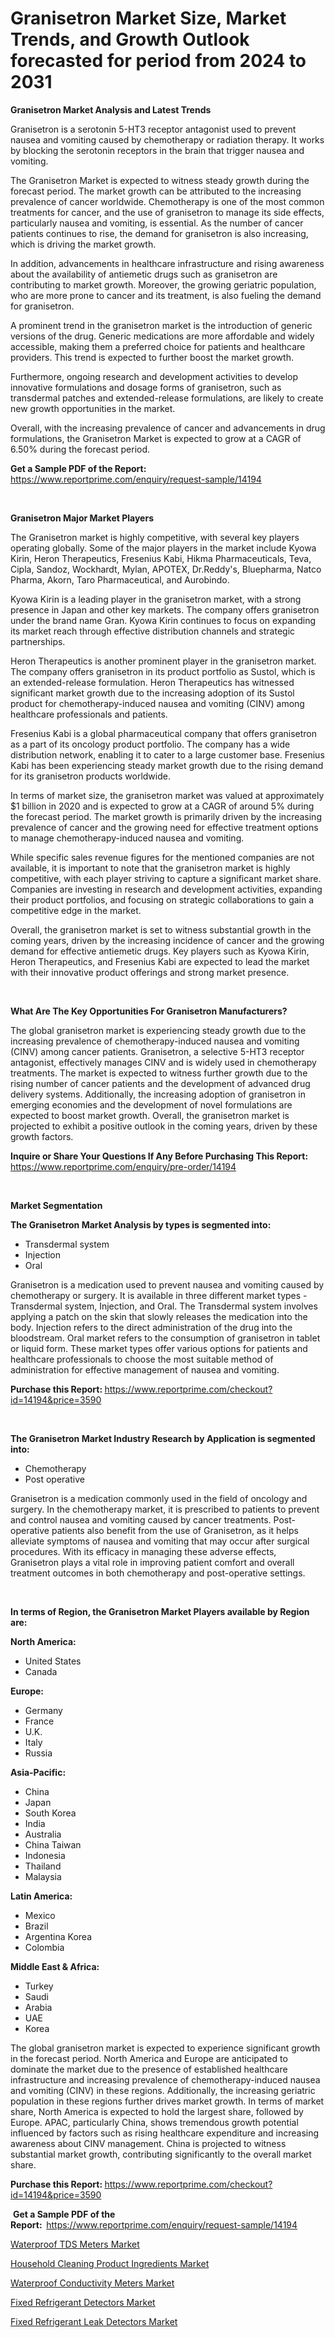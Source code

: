 <p><h1>Granisetron Market Size, Market Trends, and Growth Outlook forecasted for period from 2024 to 2031</h1></p><p><strong>Granisetron Market Analysis and Latest Trends</strong></p>
<p><p>Granisetron is a serotonin 5-HT3 receptor antagonist used to prevent nausea and vomiting caused by chemotherapy or radiation therapy. It works by blocking the serotonin receptors in the brain that trigger nausea and vomiting.</p><p>The Granisetron Market is expected to witness steady growth during the forecast period. The market growth can be attributed to the increasing prevalence of cancer worldwide. Chemotherapy is one of the most common treatments for cancer, and the use of granisetron to manage its side effects, particularly nausea and vomiting, is essential. As the number of cancer patients continues to rise, the demand for granisetron is also increasing, which is driving the market growth.</p><p>In addition, advancements in healthcare infrastructure and rising awareness about the availability of antiemetic drugs such as granisetron are contributing to market growth. Moreover, the growing geriatric population, who are more prone to cancer and its treatment, is also fueling the demand for granisetron.</p><p>A prominent trend in the granisetron market is the introduction of generic versions of the drug. Generic medications are more affordable and widely accessible, making them a preferred choice for patients and healthcare providers. This trend is expected to further boost the market growth.</p><p>Furthermore, ongoing research and development activities to develop innovative formulations and dosage forms of granisetron, such as transdermal patches and extended-release formulations, are likely to create new growth opportunities in the market.</p><p>Overall, with the increasing prevalence of cancer and advancements in drug formulations, the Granisetron Market is expected to grow at a CAGR of 6.50% during the forecast period.</p></p>
<p><strong>Get a Sample PDF of the Report:&nbsp;</strong> <a href="https://www.reportprime.com/enquiry/request-sample/14194">https://www.reportprime.com/enquiry/request-sample/14194</a></p>
<p>&nbsp;</p>
<p><strong>Granisetron Major Market Players</strong></p>
<p><p>The Granisetron market is highly competitive, with several key players operating globally. Some of the major players in the market include Kyowa Kirin, Heron Therapeutics, Fresenius Kabi, Hikma Pharmaceuticals, Teva, Cipla, Sandoz, Wockhardt, Mylan, APOTEX, Dr.Reddy's, Bluepharma, Natco Pharma, Akorn, Taro Pharmaceutical, and Aurobindo.</p><p>Kyowa Kirin is a leading player in the granisetron market, with a strong presence in Japan and other key markets. The company offers granisetron under the brand name Gran. Kyowa Kirin continues to focus on expanding its market reach through effective distribution channels and strategic partnerships.</p><p>Heron Therapeutics is another prominent player in the granisetron market. The company offers granisetron in its product portfolio as Sustol, which is an extended-release formulation. Heron Therapeutics has witnessed significant market growth due to the increasing adoption of its Sustol product for chemotherapy-induced nausea and vomiting (CINV) among healthcare professionals and patients.</p><p>Fresenius Kabi is a global pharmaceutical company that offers granisetron as a part of its oncology product portfolio. The company has a wide distribution network, enabling it to cater to a large customer base. Fresenius Kabi has been experiencing steady market growth due to the rising demand for its granisetron products worldwide.</p><p>In terms of market size, the granisetron market was valued at approximately $1 billion in 2020 and is expected to grow at a CAGR of around 5% during the forecast period. The market growth is primarily driven by the increasing prevalence of cancer and the growing need for effective treatment options to manage chemotherapy-induced nausea and vomiting.</p><p>While specific sales revenue figures for the mentioned companies are not available, it is important to note that the granisetron market is highly competitive, with each player striving to capture a significant market share. Companies are investing in research and development activities, expanding their product portfolios, and focusing on strategic collaborations to gain a competitive edge in the market.</p><p>Overall, the granisetron market is set to witness substantial growth in the coming years, driven by the increasing incidence of cancer and the growing demand for effective antiemetic drugs. Key players such as Kyowa Kirin, Heron Therapeutics, and Fresenius Kabi are expected to lead the market with their innovative product offerings and strong market presence.</p></p>
<p>&nbsp;</p>
<p><strong>What Are The Key Opportunities For Granisetron Manufacturers?</strong></p>
<p><p>The global granisetron market is experiencing steady growth due to the increasing prevalence of chemotherapy-induced nausea and vomiting (CINV) among cancer patients. Granisetron, a selective 5-HT3 receptor antagonist, effectively manages CINV and is widely used in chemotherapy treatments. The market is expected to witness further growth due to the rising number of cancer patients and the development of advanced drug delivery systems. Additionally, the increasing adoption of granisetron in emerging economies and the development of novel formulations are expected to boost market growth. Overall, the granisetron market is projected to exhibit a positive outlook in the coming years, driven by these growth factors.</p></p>
<p><strong>Inquire or Share Your Questions If Any Before Purchasing This Report:</strong> <a href="https://www.reportprime.com/enquiry/pre-order/14194">https://www.reportprime.com/enquiry/pre-order/14194</a></p>
<p>&nbsp;</p>
<p><strong>Market Segmentation</strong></p>
<p><strong>The Granisetron Market Analysis by types is segmented into:</strong></p>
<p><ul><li>Transdermal system</li><li>Injection</li><li>Oral</li></ul></p>
<p><p>Granisetron is a medication used to prevent nausea and vomiting caused by chemotherapy or surgery. It is available in three different market types - Transdermal system, Injection, and Oral. The Transdermal system involves applying a patch on the skin that slowly releases the medication into the body. Injection refers to the direct administration of the drug into the bloodstream. Oral market refers to the consumption of granisetron in tablet or liquid form. These market types offer various options for patients and healthcare professionals to choose the most suitable method of administration for effective management of nausea and vomiting.</p></p>
<p><strong>Purchase this Report:&nbsp;</strong><a href="https://www.reportprime.com/checkout?id=14194&price=3590">https://www.reportprime.com/checkout?id=14194&price=3590</a></p>
<p>&nbsp;</p>
<p><strong>The Granisetron Market Industry Research by Application is segmented into:</strong></p>
<p><ul><li>Chemotherapy</li><li>Post operative</li></ul></p>
<p><p>Granisetron is a medication commonly used in the field of oncology and surgery. In the chemotherapy market, it is prescribed to patients to prevent and control nausea and vomiting caused by cancer treatments. Post-operative patients also benefit from the use of Granisetron, as it helps alleviate symptoms of nausea and vomiting that may occur after surgical procedures. With its efficacy in managing these adverse effects, Granisetron plays a vital role in improving patient comfort and overall treatment outcomes in both chemotherapy and post-operative settings.</p></p>
<p>&nbsp;</p>
<p><strong>In terms of Region, the Granisetron Market Players available by Region are:</strong></p>
<p>
    <p> <strong> North America: </strong>
        <ul>
            <li>United States</li>
            <li>Canada</li>
        </ul>
        </p> 
    <p> <strong> Europe: </strong>
        <ul>
            <li>Germany</li>
            <li>France</li>
            <li>U.K.</li>
            <li>Italy</li>
            <li>Russia</li>
        </ul>
        </p> 
    <p> <strong> Asia-Pacific: </strong>
        <ul>
            <li>China</li>
            <li>Japan</li>
            <li>South Korea</li>
            <li>India</li>
            <li>Australia</li>
            <li>China Taiwan</li>
            <li>Indonesia</li>
            <li>Thailand</li>
            <li>Malaysia</li>
        </ul>
        </p> 
    <p> <strong> Latin America: </strong>
        <ul>
            <li>Mexico</li>
            <li>Brazil</li>
            <li>Argentina Korea</li>
            <li>Colombia</li>
        </ul>
        </p> 
    <p> <strong> Middle East & Africa: </strong>
        <ul>
            <li>Turkey</li>
            <li>Saudi</li>
            <li>Arabia</li>
            <li>UAE</li>
            <li>Korea</li>
        </ul>
    </p>
    </p>
<p><p>The global granisetron market is expected to experience significant growth in the forecast period. North America and Europe are anticipated to dominate the market due to the presence of established healthcare infrastructure and increasing prevalence of chemotherapy-induced nausea and vomiting (CINV) in these regions. Additionally, the increasing geriatric population in these regions further drives market growth. In terms of market share, North America is expected to hold the largest share, followed by Europe. APAC, particularly China, shows tremendous growth potential influenced by factors such as rising healthcare expenditure and increasing awareness about CINV management. China is projected to witness substantial market growth, contributing significantly to the overall market share.</p></p>
<p><strong>Purchase this Report: </strong><a href="https://www.reportprime.com/checkout?id=14194&price=3590">https://www.reportprime.com/checkout?id=14194&price=3590</a></p>
<p>&nbsp;<strong>Get a Sample PDF of the Report:&nbsp;&nbsp;</strong><a href="https://www.reportprime.com/enquiry/request-sample/14194">https://www.reportprime.com/enquiry/request-sample/14194</a></p>
<p><strong></strong></p>
<p><p><a href="https://medium.com/@mildredlawson1937/waterproof-tds-meters-market-size-market-outlook-and-market-forecast-2023-to-2030-fddace798503">Waterproof TDS Meters Market</a></p><p><a href="https://www.linkedin.com/pulse/global-household-cleaning-product-ingredients-market-size-rnl1e?trackingId=5lO%2Boo2ESjOblfAd5oFvWw%3D%3D">Household Cleaning Product Ingredients Market</a></p><p><a href="https://medium.com/@mildredlawson1937/decoding-waterproof-conductivity-meters-market-metrics-market-share-trends-and-growth-patterns-8cd8758a5b28">Waterproof Conductivity Meters Market</a></p><p><a href="https://www.linkedin.com/pulse/fixed-refrigerant-detectors-market-size-furnishes-valuable-s0gde?trackingId=ZRozzGAXRR2d1uUgmjmYzw%3D%3D">Fixed Refrigerant Detectors Market</a></p><p><a href="https://www.linkedin.com/pulse/fixed-refrigerant-leak-detectors-market-provides-comprehensive-mi7ce?trackingId=x18t%2FMQNRAG4y5OK9q530Q%3D%3D">Fixed Refrigerant Leak Detectors Market</a></p></p>
